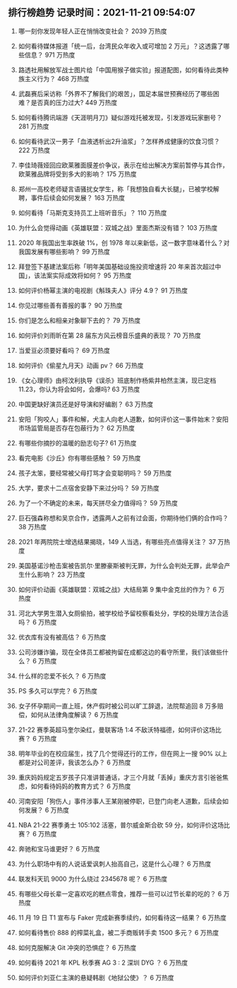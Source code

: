 
## 排行榜趋势 记录时间：2021-11-21 09:54:07
  
  1. 哪一刻你发现年轻人正在悄悄改变社会？ 2039 万热度
    
  2. 如何看待媒体报道「统一后，台湾民众年收入或可增加 2 万元」？这透露了哪些信息？ 971 万热度
    
  3. 路透社用解放军战士图片给「中国用猴子做实验」报道配图，如何看待此类种族主义行为？ 468 万热度
    
  4. 武磊赛后采访称「外界不了解我们的艰苦」，国足本届世预赛经历了哪些困难？是否真的压力过大? 449 万热度
    
  5. 如何看待腾讯端游《天涯明月刀》疑似游戏托被发现，引发游戏玩家删号？ 281 万热度
    
  6. 如何看待武汉一男子「血液透析出2升油浆」？怎样养成健康的饮食习惯？ 222 万热度
    
  7. 李佳琦薇娅回应欧莱雅面膜差价争议，表示在给出解决方案前暂停与其合作，欧莱雅品牌将受到多大的影响？ 175 万热度
    
  8. 郑州一高校老师疑言语骚扰女学生，称「我想独自看大长腿」，已被学校解聘，事件后续会如何发展？ 163 万热度
    
  9. 如何看待「马斯克支持员工上班听音乐」？ 110 万热度
    
  10. 为什么会觉得动画《英雄联盟：双城之战》里面杰斯没有错？ 103 万热度
    
  11. 2020 年我国出生率跌破 1%，创 1978 年以来新低，这一数字意味着什么？对我国发展有哪些影响？ 99 万热度
    
  12. 拜登签下基建法案后称「明年美国基础设施投资增速将 20 年来首次超过中国」，该法案实际成效将如何？ 95 万热度
    
  13. 如何评价杨幂主演的电视剧《斛珠夫人》评分 4.9？ 91 万热度
    
  14. 你见过哪些善有善报的事？ 90 万热度
    
  15. 你们是怎么和相亲对象聊下去的？ 79 万热度
    
  16. 如何评价刘雨昕在第 28 届东方风云榜音乐盛典的表现？ 70 万热度
    
  17. 当爱豆必须要好看吗？ 69 万热度
    
  18. 如何评价《偷星九月天》动画 pv？ 66 万热度
    
  19. 《女心理师》由柯汶利执导《误杀》班底制作杨紫井柏然主演，现已定档11.23，你认为将会如何，会爆吗? 63 万热度
    
  20. 中国更缺好演员还是好导演和好编剧？ 63 万热度
    
  21. 安阳「狗咬人」事件和解，犬主人向老人道歉，如何评价这一事件始末？安阳市场监管局是否存在包蔽行为？ 62 万热度
    
  22. 有哪些你摘抄的温暖的励志句子? 61 万热度
    
  23. 看完电影《沙丘》你有哪些感触？ 59 万热度
    
  24. 孩子太笨，要经常被父母打骂才会变聪明吗？ 59 万热度
    
  25. 大学，要求十二点宿舍安静下来过分吗？ 59 万热度
    
  26. 为了一个不确定的未来，每天拼尽全力值得吗？ 59 万热度
    
  27. 巨石强森称想和吴京合作，透露两人之前有过会面，你期待他们俩的合作吗？ 38 万热度
    
  28. 2021 年两院院士增选结果揭晓，149 人当选，有哪些亮点值得关注？ 37 万热度
    
  29. 美国基诺沙枪击案被告凯尔·里滕豪斯被判无罪，为什么会判处无罪，此举会产生什么影响？ 23 万热度
    
  30. 如何评价动画《英雄联盟：双城之战》大结局第 9 集中金克丝的作为？ 6 万热度
    
  31. 河北大学男生潜入女厕偷拍，被学校给予留校察看处分，学校的处理方法合适吗？ 6 万热度
    
  32. 优衣库有没有被高估？ 6 万热度
    
  33. 公司涉嫌诈骗，现在全体员工都被拘留在成都这边的看守所里，我们该做些什么？ 6 万热度
    
  34. 什么样的恋爱不长久？ 6 万热度
    
  35. PS 多久可以学完？ 6 万热度
    
  36. 女子怀孕期间一直上班，休产假时被公司以旷工辞退，法院帮追回 8 万多赔偿，如何从法律角度解读？ 6 万热度
    
  37. 21-22 赛季英超马奎尔染红，曼联客场 1:4 不敌沃特福德，如何评价这场比赛？ 6 万热度
    
  38. 明年毕业的在校应届生，找了几个觉得还行的工作，但在网上一搜 90% 以上都是对公司差评，我该怎么办？ 6 万热度
    
  39. 重庆妈妈规定五岁孩子只准讲普通话，才三个月就「丢掉」重庆方言引爸爸焦虑，如何看待妈妈的教育方式？ 6 万热度
    
  40. 河南安阳「狗伤人」事件涉事人王某刚被停职，已登门向老人道歉，后续会如何发展？ 6 万热度
    
  41. NBA 21-22 赛季勇士 105:102 活塞，普尔威金斯合砍 59 分，如何评价这场比赛？ 6 万热度
    
  42. 奔驰和宝马谁更好？ 6 万热度
    
  43. 为什么职场中有的人说话爱讽刺人抬高自己，这是什么心理？ 6 万热度
    
  44. 联发科天玑 9000 为什么绕过 2345678 呢？ 6 万热度
    
  45. 有哪些父母长辈一定喜欢吃的糕点零食，推荐一些可以过节长辈的吃的？ 6 万热度
    
  46. 11 月 19 日 T1 宣布与 Faker 完成新赛季续约，如何看待这一结果？ 6 万热度
    
  47. 如何看待售价 888 的榨菜礼盒，被二手商贩转手卖 1500 多元？ 6 万热度
    
  48. 如何克服解决 Git 冲突的恐惧症？ 6 万热度
    
  49. 如何看待 2021 年 KPL 秋季赛 AG 3 : 2 深圳 DYG ？ 6 万热度
    
  50. 如何评价刘亚仁主演的悬疑韩剧《地狱公使》？ 6 万热度
    